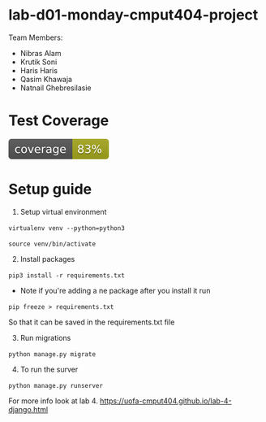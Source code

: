 # lab-d01-monday-cmput404-project
Team Members:
* Nibras Alam
* Krutik Soni
* Haris Haris
* Qasim Khawaja
* Natnail Ghebresilasie

# Test Coverage
![Test Coverage](https://raw.githubusercontent.com/CMPUT404F22D01-NKQHN/lab-d01-monday-cmput404-project/09758d8049ddef6c0aaf56a3de05afb75dcafd91/coverage.svg)

# Setup guide

1. Setup virtual environment

`virtualenv venv --python=python3`

`source venv/bin/activate`

2. Install packages

`pip3 install -r requirements.txt`

* Note if you're adding a ne package after you install it run

`pip freeze > requirements.txt`

So that it can be saved in the requirements.txt file

3. Run migrations

`python manage.py migrate`

4. To run the surver

`python manage.py runserver`


For more info look at lab 4.
https://uofa-cmput404.github.io/lab-4-django.html

